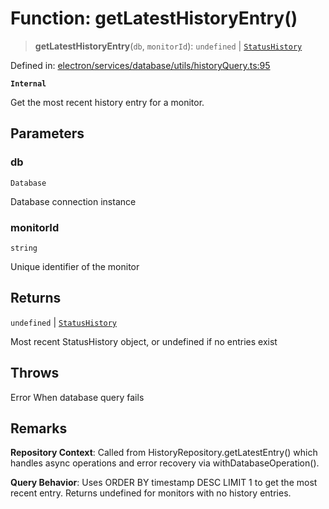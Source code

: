 # Function: getLatestHistoryEntry()

> **getLatestHistoryEntry**(`db`, `monitorId`): `undefined` \| [`StatusHistory`](../../../../../../shared/types/interfaces/StatusHistory.md)

Defined in: [electron/services/database/utils/historyQuery.ts:95](https://github.com/Nick2bad4u/Uptime-Watcher/blob/dca5483e793478722cd3e6e125cafcec5fc771f0/electron/services/database/utils/historyQuery.ts#L95)

**`Internal`**

Get the most recent history entry for a monitor.

## Parameters

### db

`Database`

Database connection instance

### monitorId

`string`

Unique identifier of the monitor

## Returns

`undefined` \| [`StatusHistory`](../../../../../../shared/types/interfaces/StatusHistory.md)

Most recent StatusHistory object, or undefined if no entries exist

## Throws

Error When database query fails

## Remarks

**Repository Context**: Called from HistoryRepository.getLatestEntry()
which handles async operations and error recovery via withDatabaseOperation().

**Query Behavior**: Uses ORDER BY timestamp DESC LIMIT 1 to get the most recent entry.
Returns undefined for monitors with no history entries.
